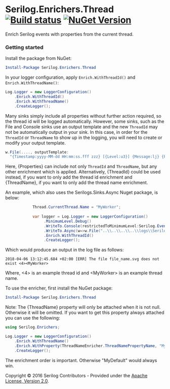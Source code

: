 # Serilog.Enrichers.Thread [![Build status](https://ci.appveyor.com/api/projects/status/2vgxdy3swg6eaj3f?svg=true)](https://ci.appveyor.com/project/serilog/serilog-enrichers-thread) [![NuGet Version](http://img.shields.io/nuget/v/Serilog.Enrichers.Thread.svg?style=flat)](https://www.nuget.org/packages/Serilog.Enrichers.Thread/)

Enrich Serilog events with properties from the current thread.

### Getting started

Install the package from NuGet:

```powershell
Install-Package Serilog.Enrichers.Thread
```

In your logger configuration, apply `Enrich.WithThreadId()` and `Enrich.WithThreadName()`:

```csharp
Log.Logger = new LoggerConfiguration()
    .Enrich.WithThreadId()
    .Enrich.WithThreadName()
    .CreateLogger();
```

Many sinks simply include all properties without further action required, so the thread id will be logged automatically.
However, some sinks, such as the File and Console sinks use an output template and the new `ThreadId` may not be automatically output in your sink. In this case, in order for the `ThreadId` or `ThreadName` to show up in the logging, you will need to create or modify your output template. 

```csharp
w.File(...., outputTemplate:
  "{Timestamp:yyyy-MM-dd HH:mm:ss.fff zzz} [{Level:u3}] {Message:lj} {Properties}{NewLine}{Exception}")
```
Here, \{Properties} can include not only `ThreadId` and `ThreadName`, but any other enrichment which is applied. Alternatively, \{ThreadId} could be used instead, if you want to only add the thread id enrichment and \{ThreadName}, if you want to only add the thread name enrichment.

An example, which also uses the Serilogs.Sinks.Async Nuget package, is below:

```csharp
            Thread.CurrentThread.Name = "MyWorker";
              
            var logger = Log.Logger = new LoggerConfiguration()
                 .MinimumLevel.Debug()
                 .WriteTo.Console(restrictedToMinimumLevel:Serilog.Events.LogEventLevel.Information)
                 .WriteTo.Async(w=>w.File("..\\..\\..\\..\\logs\\SerilogLogFile.json", rollingInterval: RollingInterval.Day, outputTemplate: "{Timestamp:yyyy-MM-dd HH:mm:ss.fff zzz} [{Level:u3}] {Message:lj} <{ThreadId}><{ThreadName}>{NewLine}{Exception}"))
                 .Enrich.WithThreadId()
                 .CreateLogger();
  ```
  Which would produce an output in the log file as follows:
  ```
2018-04-06 13:12:45.684 +02:00 [ERR] The file file_name.svg does not exist <4><MyWorker>
  ```
Where, <4> is an example thread id and \<MyWorker> is an example thread name.

To use the enricher, first install the NuGet package:

```powershell
Install-Package Serilog.Enrichers.Thread
```

Note:
The \{ThreadName} property will only be attached when it is not null. Otherwise it will be omitted.
If you want to get this property always attached you can use the following:
```csharp
using Serilog.Enrichers;

Log.Logger = new LoggerConfiguration()
    .Enrich.WithThreadName()
    .Enrich.WithProperty(ThreadNameEnricher.ThreadNamePropertyName, "MyDefault")
    .CreateLogger();
```
The enrichment order is important. Otherwise "MyDefault" would always win.

Copyright &copy; 2016 Serilog Contributors - Provided under the [Apache License, Version 2.0](http://apache.org/licenses/LICENSE-2.0.html).
